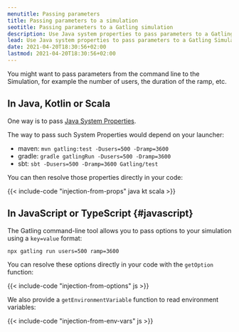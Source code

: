 ```yaml
---
menutitle: Passing parameters
title: Passing parameters to a simulation
seotitle: Passing parameters to a Gatling simulation
description: Use Java system properties to pass parameters to a Gatling Simulation.
lead: Use Java system properties to pass parameters to a Gatling Simulation.
date: 2021-04-20T18:30:56+02:00
lastmod: 2021-04-20T18:30:56+02:00
---
```


You might want to pass parameters from the command line to the Simulation, for example the number of users, the duration of the ramp, etc.

## In Java, Kotlin or Scala

One way is to pass [Java System Properties](https://docs.oracle.com/javase/tutorial/essential/environment/sysprop.html).

The way to pass such System Properties would depend on your launcher:
* maven: `mvn gatling:test -Dusers=500 -Dramp=3600`
* gradle: `gradle gatlingRun -Dusers=500 -Dramp=3600`
* sbt: `sbt -Dusers=500 -Dramp=3600 Gatling/test`

You can then resolve those properties directly in your code:

{{< include-code "injection-from-props" java kt scala >}}

## In JavaScript or TypeScript {#javascript}

The Gatling command-line tool allows you to pass options to your simulation using a `key=value` format:

```shell
npx gatling run users=500 ramp=3600
```

You can resolve these options directly in your code with the `getOption` function:

{{< include-code "injection-from-options" js >}}

We also provide a `getEnvironmentVariable` function to read environment variables:

{{< include-code "injection-from-env-vars" js >}}
